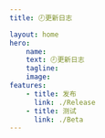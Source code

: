 ```yaml
---
title: 🕗更新日志

layout: home
hero:
    name:
    text: 🕗更新日志
    tagline:
    image:
features:
    - title: 发布
      link: ./Release
    - title: 测试
      link: ./Beta
---
```

